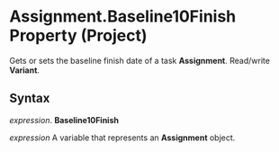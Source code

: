 
# Assignment.Baseline10Finish Property (Project)

Gets or sets the baseline finish date of a task  **Assignment**. Read/write **Variant**.


## Syntax

 _expression_. **Baseline10Finish**

 _expression_ A variable that represents an **Assignment** object.

